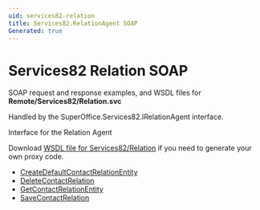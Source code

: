 ```yaml
---
uid: services82-relation
title: Services82.RelationAgent SOAP
Generated: true
---
```


# Services82 Relation SOAP

SOAP request and response examples, and WSDL files for **Remote/Services82/Relation.svc**

Handled by the <see cref="T:SuperOffice.Services82.IRelationAgent">SuperOffice.Services82.IRelationAgent</see> interface.

Interface for the Relation Agent

Download [WSDL file for Services82/Relation](../Services82-Relation.md) if you need to generate your own proxy code.

* [CreateDefaultContactRelationEntity](CreateDefaultContactRelationEntity.md)
* [DeleteContactRelation](DeleteContactRelation.md)
* [GetContactRelationEntity](GetContactRelationEntity.md)
* [SaveContactRelation](SaveContactRelation.md)
